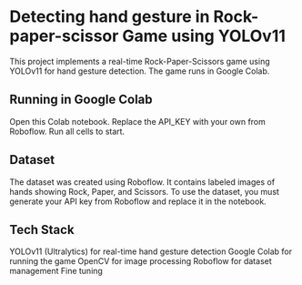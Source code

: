 # Detecting hand gesture in Rock-paper-scissor Game using YOLOv11

This project implements a real-time Rock-Paper-Scissors game using YOLOv11 for hand gesture detection. The game runs in Google Colab.

## Running in Google Colab
Open this Colab notebook.
Replace the API_KEY with your own from Roboflow.
Run all cells to start.

## Dataset
The dataset was created using Roboflow.
It contains labeled images of hands showing Rock, Paper, and Scissors.
To use the dataset, you must generate your API key from Roboflow and replace it in the notebook.

## Tech Stack
YOLOv11 (Ultralytics) for real-time hand gesture detection
Google Colab for running the game
OpenCV for image processing
Roboflow for dataset management
Fine tuning
  
